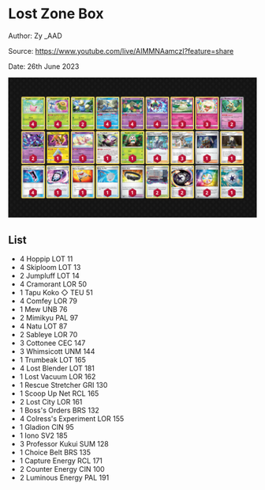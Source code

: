 # Lost Zone Box

Author: Zy _AAD

Source: <https://www.youtube.com/live/AIMMNAamczI?feature=share>

Date: 26th June 2023

![decklist](../../images/PAL/Lost%20Zone%20Box/2-%20Lost%20Zone%20Box.png)

## List

* 4 Hoppip LOT 11
* 4 Skiploom LOT 13
* 2 Jumpluff LOT 14
* 4 Cramorant LOR 50
* 1 Tapu Koko ◇ TEU 51
* 4 Comfey LOR 79
* 1 Mew UNB 76
* 2 Mimikyu PAL 97
* 4 Natu LOT 87
* 2 Sableye LOR 70
* 3 Cottonee CEC 147
* 3 Whimsicott UNM 144
* 1 Trumbeak LOT 165
* 4 Lost Blender LOT 181
* 1 Lost Vacuum LOR 162
* 1 Rescue Stretcher GRI 130
* 1 Scoop Up Net RCL 165
* 2 Lost City LOR 161
* 1 Boss's Orders BRS 132
* 4 Colress's Experiment LOR 155
* 1 Gladion CIN 95
* 1 Iono SV2 185
* 3 Professor Kukui SUM 128
* 1 Choice Belt BRS 135
* 1 Capture Energy RCL 171
* 2 Counter Energy CIN 100
* 2 Luminous Energy PAL 191
